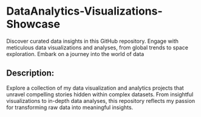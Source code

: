 # DataAnalytics-Visualizations-Showcase
Discover curated data insights in this GitHub repository. Engage with meticulous data visualizations and analyses, from global trends to space exploration. Embark on a journey into the world of data

## Description:
Explore a collection of my data visualization and analytics projects that unravel compelling stories hidden within complex datasets. From insightful visualizations to in-depth data analyses, this repository reflects my passion for transforming raw data into meaningful insights.
